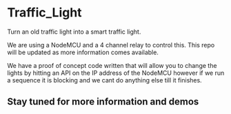 # Traffic_Light
Turn an old traffic light into a smart traffic light.

We are using a NodeMCU and a 4 channel relay to control this. This repo will be updated as more information comes available. 

We have a proof of concept code written that will allow you to change the lights by hitting an API on the IP address of the NodeMCU
however if we run a sequence it is blocking and we cant do anything else till it finishes. 

## Stay tuned for more information and demos
